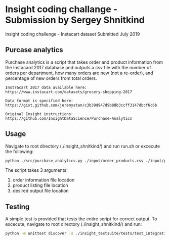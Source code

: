 # Insight coding challange - Submission by Sergey Shnitkind
Insight coding challenge - Instacart dataset
Submitted July 2019

## Purcase analytics

Purchase analytics is a script that takes order and product information from the Instacard 2017 database 
and outputs a csv file with the number of orders per department, how many orders are new (not a re-order), 
and percentage of new orders from total orders.

    Instracart 2017 data available here:
    https://www.instacart.com/datasets/grocery-shopping-2017
    
    Data format is specified here:
    https://gist.github.com/jeremystan/c3b39d947d9b88b3ccff3147dbcf6c6b
    
    Original Insight instructions:
    https://github.com/InsightDataScience/Purchase-Analytics  

## Usage
Navigate to root directory (./insight_shnitkind/) and run run.sh or excecute the following:
```bash
python ./src/purchase_analytics.py ./input/order_products.csv ./input/products.csv ./output/report.csv
```

The script takes 3 arguments:
1. order information file location
2. product listing file location
3. desired output file location

## Testing
A simple test is provided that tests the entire script for correct output. To excecute, navigate to root directory (./insight_shnitkind/) and run:
```bash
python -m unittest discover -s ./insight_testsuite/tests/test_integration_1/
```